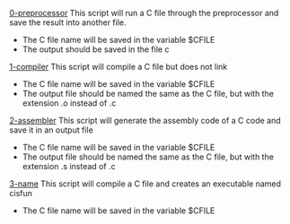 [0-preprocessor](./0-preprocessor)
This script will run a C file through the preprocessor and save the result into another file.  
- The C file name will be saved in the variable $CFILE
- The output should be saved in the file c  

[1-compiler](./1-compiler)
This script will compile a C file but does not link  
- The C file name will be saved in the variable $CFILE
- The output file should be named the same as the C file, but with the extension .o instead of .c  

[2-assembler](./2-assembler)
This script will generate the assembly code of a C code and save it in an output file  
- The C file name will be saved in the variable $CFILE
- The output file should be named the same as the C file, but with the extension .s instead of .c  

[3-name](./3-name)
This script will compile a C file and creates an executable named cisfun  
- The C file name will be saved in the variable $CFILE  


